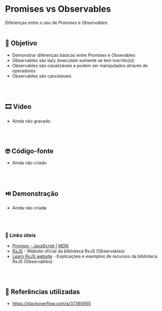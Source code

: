 # Promises vs Observables

Diferenças entre o uso de _Promises_ e _Observables_.
<br><br>

## 🎯 Objetivo

- Demonstrar diferenças básicas entre Promises e Obsevables
- Observables são lazy (executam somente se tem inscrito(s))
- Observables são canalizáveis e podem ser manipulados através de operadores
- Observables são cancelaveis

<br><br>

## 🎞️ Vídeo

- Ainda não gravado

<br><br>

## 🤓 Código-fonte

- Ainda não criado

<br><br>

## ⏯️ Demonstração

- Ainda não criada

<br><br>

### 🔗 Links úteis

- [Promise - JavaScript | MDN](https://developer.mozilla.org/pt-BR/docs/Web/JavaScript/Reference/Global_Objects/Promise)
- [RxJS](https://rxjs.dev/) - Website oficial da biblioteca RxJS (Observables)
- [Learn RxJS website](https://www.learnrxjs.io/) - Explicações e exemplos de recursos da biblioteca RxJS (Observables)

<br><br>

## 📖 Referências utilizadas

- https://stackoverflow.com/a/37365955
